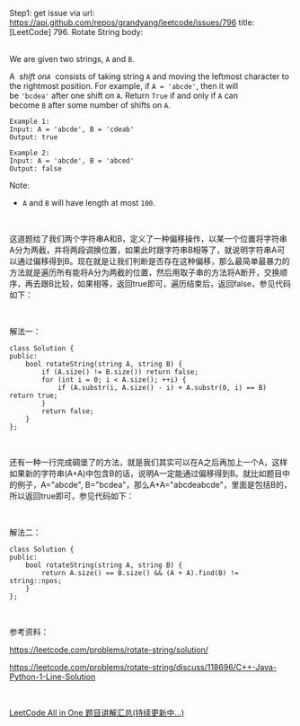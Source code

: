 Step1: get issue via url: https://api.github.com/repos/grandyang/leetcode/issues/796 
 title:[LeetCode] 796. Rotate String 
 body:  
  

We are given two strings, `A` and `B`.

A  _shift on`A`_  consists of taking string `A` and moving the leftmost character to the rightmost position. For example, if `A = 'abcde'`, then it will be `'bcdea'` after one shift on `A`. Return `True` if and only if `A` can become `B` after some number of shifts on `A`.
    
    
    Example 1:
    Input: A = 'abcde', B = 'cdeab'
    Output: true
    
    Example 2:
    Input: A = 'abcde', B = 'abced'
    Output: false
    

Note:

  * `A` and `B` will have length at most `100`.



 

这道题给了我们两个字符串A和B，定义了一种偏移操作，以某一个位置将字符串A分为两截，并将两段调换位置，如果此时跟字符串B相等了，就说明字符串A可以通过偏移得到B。现在就是让我们判断是否存在这种偏移，那么最简单最暴力的方法就是遍历所有能将A分为两截的位置，然后用取子串的方法将A断开，交换顺序，再去跟B比较，如果相等，返回true即可，遍历结束后，返回false，参见代码如下：

 

解法一：
    
    
    class Solution {
    public:
        bool rotateString(string A, string B) {
            if (A.size() != B.size()) return false;
            for (int i = 0; i < A.size(); ++i) {
                if (A.substr(i, A.size() - i) + A.substr(0, i) == B) return true;
            }      
            return false;
        }
    };

 

还有一种一行完成碉堡了的方法，就是我们其实可以在A之后再加上一个A，这样如果新的字符串(A+A)中包含B的话，说明A一定能通过偏移得到B。就比如题目中的例子，A="abcde", B="bcdea"，那么A+A="abcdeabcde"，里面是包括B的，所以返回true即可，参见代码如下：

 

解法二：
    
    
    class Solution {
    public:
        bool rotateString(string A, string B) {
            return A.size() == B.size() && (A + A).find(B) != string::npos;
        }
    };

 

参考资料：

<https://leetcode.com/problems/rotate-string/solution/>

<https://leetcode.com/problems/rotate-string/discuss/118696/C++-Java-Python-1-Line-Solution>

 

[LeetCode All in One 题目讲解汇总(持续更新中...)](http://www.cnblogs.com/grandyang/p/4606334.html)
